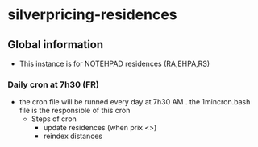 # silverpricing-residences

## Global information
- This instance is for NOTEHPAD residences (RA,EHPA,RS)

### Daily cron at 7h30 (FR)
- the cron file will be runned every day at 7h30 AM . the 1mincron.bash file is the responsible of this cron
  - Steps of cron
    - update residences (when prix <>)
    - reindex distances

